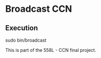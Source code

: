 Broadcast CCN
=============

Execution
---------

sudo bin/broadcast

This is part of the 558L - CCN final project.
